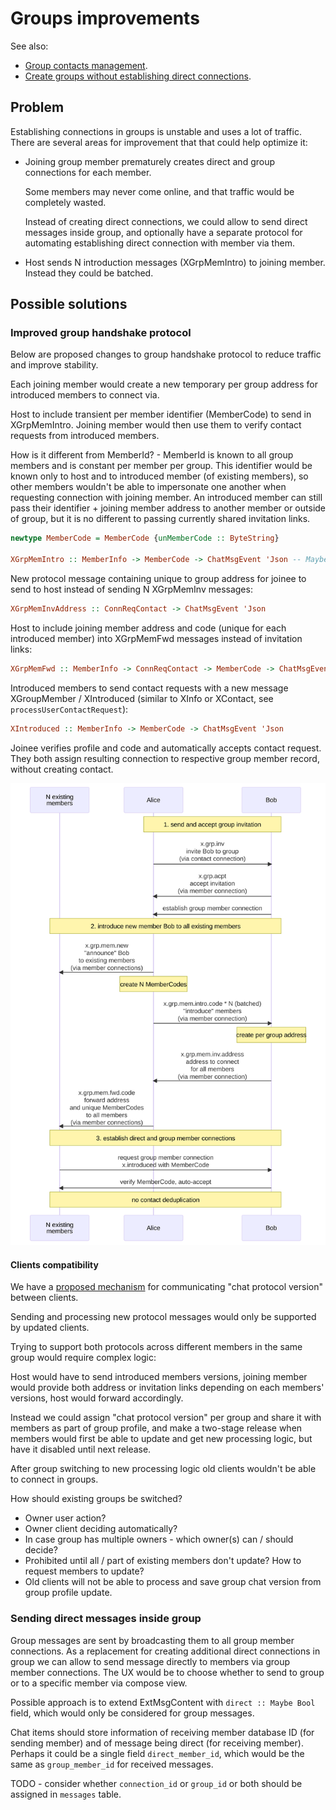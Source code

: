 # Groups improvements

See also:
- [Group contacts management](./2022-10-19-group-contacts-management.md).
- [Create groups without establishing direct connections](./2023-08-10-groups-wt-contacts.md).

## Problem

Establishing connections in groups is unstable and uses a lot of traffic. There are several areas for improvement that that could help optimize it:

- Joining group member prematurely creates direct and group connections for each member.

  Some members may never come online, and that traffic would be completely wasted.

  Instead of creating direct connections, we could allow to send direct messages inside group, and optionally have a separate protocol for automating establishing direct connection with member via them.

- Host sends N introduction messages (XGrpMemIntro) to joining member. Instead they could be batched.

## Possible solutions

### Improved group handshake protocol

Below are proposed changes to group handshake protocol to reduce traffic and improve stability.

Each joining member would create a new temporary per group address for introduced members to connect via.

Host to include transient per member identifier (MemberCode) to send in XGrpMemIntro. Joining member would then use them to verify contact requests from introduced members.

How is it different from MemberId? - MemberId is known to all group members and is constant per member per group. This identifier would be known only to host and to introduced member (of existing members), so other members wouldn't be able to impersonate one another when requesting connection with joining member. An introduced member can still pass their identifier + joining member address to another member or outside of group, but it is no different to passing currently shared invitation links.

```haskell
newtype MemberCode = MemberCode {unMemberCode :: ByteString}

XGrpMemIntro :: MemberInfo -> MemberCode -> ChatMsgEvent 'Json -- Maybe MemberCode or XGrpMemIntroV2 / XGrpMemIntroCode
```

New protocol message containing unique to group address for joinee to send to host instead of sending N XGrpMemInv messages:

```haskell
XGrpMemInvAddress :: ConnReqContact -> ChatMsgEvent 'Json
```

Host to include joining member address and code (unique for each introduced member) into XGrpMemFwd messages instead of invitation links:

```haskell
XGrpMemFwd :: MemberInfo -> ConnReqContact -> MemberCode -> ChatMsgEvent 'Json -- XGrpMemFwdV2 / XGrpMemFwdCode
```

Introduced members to send contact requests with a new message XGroupMember / XIntroduced (similar to XInfo or XContact, see `processUserContactRequest`):

```haskell
XIntroduced :: MemberInfo -> MemberCode -> ChatMsgEvent 'Json
```

Joinee verifies profile and code and automatically accepts contact request. They both assign resulting connection to respective group member record, without creating contact.

![Adding member to the group](../protocol/diagrams/group-improvements.svg)

#### Clients compatibility

We have a [proposed mechanism](https://github.com/simplex-chat/simplex-chat/pull/2886) for communicating "chat protocol version" between clients.

Sending and processing new protocol messages would only be supported by updated clients.

Trying to support both protocols across different members in the same group would require complex logic:

Host would have to send introduced members versions, joining member would provide both address or invitation links depending on each members' versions, host would forward accordingly.

Instead we could assign "chat protocol version" per group and share it with members as part of group profile, and make a two-stage release when members would first be able to update and get new processing logic, but have it disabled until next release.

After group switching to new processing logic old clients wouldn't be able to connect in groups.

How should existing groups be switched?
- Owner user action?
- Owner client deciding automatically?
- In case group has multiple owners - which owner(s) can / should decide?
- Prohibited until all / part of existing members don't update? How to request members to update?
- Old clients will not be able to process and save group chat version from group profile update.

### Sending direct messages inside group

Group messages are sent by broadcasting them to all group member connections. As a replacement for creating additional direct connections in group we can allow to send message directly to members via group member connections. The UX would be to choose whether to send to group or to a specific member via compose view.

Possible approach is to extend ExtMsgContent with `direct :: Maybe Bool` field, which would only be considered for group messages.

Chat items should store information of receiving member database ID (for sending member) and of message being direct (for receiving member). Perhaps it could be a single field `direct_member_id`, which would be the same as `group_member_id` for received messages.

TODO - consider whether `connection_id` or `group_id` or both should be assigned in `messages` table.
